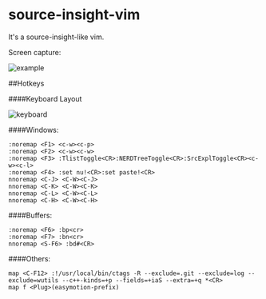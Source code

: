 # source-insight-vim
It's a source-insight-like vim.

Screen capture:

![example](https://github.com/geekan/source-insight-vim/blob/master/example.png?raw=true)

##Hotkeys

####Keyboard Layout

![keyboard](https://github.com/geekan/source-insight-vim/blob/master/keyboard.png?raw=true)

####Windows:

    :noremap <F1> <c-w><c-p>
    :noremap <F2> <c-w><c-w>
    :noremap <F3> :TlistToggle<CR>:NERDTreeToggle<CR>:SrcExplToggle<CR><c-w><c-l>
    :noremap <F4> :set nu!<CR>:set paste!<CR>
    nnoremap <C-J> <C-W><C-J>
    nnoremap <C-K> <C-W><C-K>
    nnoremap <C-L> <C-W><C-L>
    nnoremap <C-H> <C-W><C-H>

####Buffers:

    :noremap <F6> :bp<cr>
    :noremap <F7> :bn<cr>
    nnoremap <S-F6> :bd#<CR>

####Others: 

    map <C-F12> :!/usr/local/bin/ctags -R --exclude=.git --exclude=log --exclude=wutils --c++-kinds=+p --fields=+iaS --extra=+q *<CR>
    map f <Plug>(easymotion-prefix)
